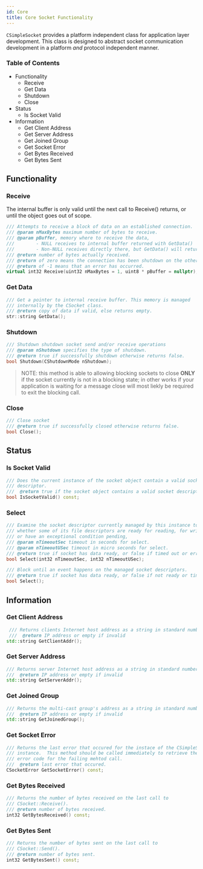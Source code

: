 ```yaml
---
id: Core
title: Core Socket Functionality
---
```

`CSimpleSocket` provides a platform independent class for application layer development. This class is designed to abstract socket communication development in a
platform _and_ protocol independent manner.

### Table of Contents
- Functionality
   - Receive
   - Get Data
   - Shutdown
   - Close
- Status
   - Is Socket Valid
- Information
   - Get Client Address
   - Get Server Address
   - Get Joined Group
   - Get Socket Error
   - Get Bytes Received
   - Get Bytes Sent

## Functionality
### Receive
The internal buffer is only valid until the next call to Receive() returns, or until the object goes out of scope.
```cpp
/// Attempts to receive a block of data on an established connection.
/// @param nMaxBytes maximum number of bytes to receive.
/// @param pBuffer, memory where to receive the data,
///        - NULL receives to internal buffer returned with GetData()
///        - Non-NULL receives directly there, but GetData() will return empty!
/// @return number of bytes actually received.
/// @return of zero means the connection has been shutdown on the other side.
/// @return of -1 means that an error has occurred.
virtual int32 Receive(uint32 nMaxBytes = 1, uint8 * pBuffer = nullptr);
```

### Get Data
```cpp
/// Get a pointer to internal receive buffer. This memory is managed
/// internally by the CSocket class.
/// @return copy of data if valid, else returns empty.
str::string GetData();
```

### Shutdown
```cpp
/// Shutdown shutdown socket send and/or receive operations
/// @param nShutdown specifies the type of shutdown.
/// @return true if successfully shutdown otherwise returns false.
bool Shutdown(CShutdownMode nShutdown);
```
> NOTE: this method is able to allowing blocking sockets to close **ONLY** if the socket currently is not in a blocking state; in other works if your application is waiting for a message close will most liekly be required to exit the blocking call.

### Close
```cpp
/// Close socket
/// @return true if successfully closed otherwise returns false.
bool Close();
```

## Status
### Is Socket Valid
```cpp
/// Does the current instance of the socket object contain a valid socket
/// descriptor.
///  @return true if the socket object contains a valid socket descriptor.
bool IsSocketValid() const;
```

### Select
```cpp
/// Examine the socket descriptor currently managed by this instance to see
/// whether some of its file descriptors are ready for reading, for writing,
/// or have an exceptional condition pending,
/// @param nTimeoutSec timeout in seconds for select.
/// @param nTimeoutUSec timeout in micro seconds for select.
/// @return true if socket has data ready, or false if timed out or error pending.
bool Select(int32 nTimeoutSec, int32 nTimeoutUSec);
```

```cpp
/// Block until an event happens on the managed socket descriptors.
/// @return true if socket has data ready, or false if not ready or timed out.
bool Select();
```

## Information
### Get Client Address
```cpp
 /// Returns clients Internet host address as a string in standard numbers-and-dots notation.
 ///  @return IP address or empty if invalid
std::string GetClientAddr();
```

### Get Server Address
```cpp
/// Returns server Internet host address as a string in standard numbers-and-dots notation.
///  @return IP address or empty if invalid
std::string GetServerAddr();
```

### Get Joined Group
```cpp
/// Returns the multi-cast group's address as a string in standard numbers-and-dots notation.
///  @return IP address or empty if invalid
std::string GetJoinedGroup();
```
### Get Socket Error
```cpp
/// Returns the last error that occured for the instace of the CSimpleSocket
/// instance.  This method should be called immediately to retrieve the
/// error code for the failing mehtod call.
///  @return last error that occured.
CSocketError GetSocketError() const;
```

### Get Bytes Received
```cpp
/// Returns the number of bytes received on the last call to
/// CSocket::Receive().
/// @return number of bytes received.
int32 GetBytesReceived() const;
```

### Get Bytes Sent
```cpp
/// Returns the number of bytes sent on the last call to
/// CSocket::Send().
/// @return number of bytes sent.
int32 GetBytesSent() const;
```
